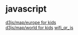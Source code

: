 # javascript

[d3js/map/europe for kids](https://htmlpreview.github.io/?https://github.com/dgucc/javascript/blob/main/d3js/map/europe/index.html)  
[d3js/map/world for kids](https://htmlpreview.github.io/?https://github.com/dgucc/javascript/blob/main/d3js/map/world/index.html)
[wifi_qr_js](https://htmlpreview.github.io/?https://github.com/dgucc/javascript/blob/main/wifi_qr_js/index.html)  
